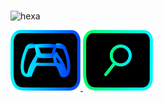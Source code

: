 <img alt="" src="https://readme-typing-svg.herokuapp.com?vCenter=true&lines=Unblocked+Games;Proxies;Cloud+Gaming">

![hexa](https://user-images.githubusercontent.com/122919964/213197934-4d1b5926-bca4-493e-b858-933869133a03.svg)

<a href="https://purepro4561.github.io/">
  <img src="costume1.svg" alt="Logo" style="width: 112px; height: 97px;" />
</a>

<a href="https://UGPS-apps-onl.glitch.me/">
  <img src="costume2.svg" alt="Logo" style="width: 112px; height: 97px;" />
</a>
